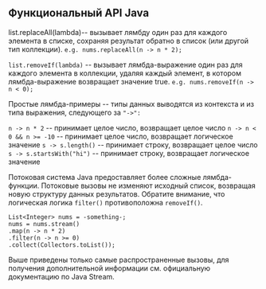 ## Функциональный API Java
list.replaceAll(lambda)-- вызывает лямбду один раз для каждого элемента в списке,
сохраняя результат обратно в список (или другой тип коллекции).
`e.g. nums.replaceAll(n -> n * 2);`

`list.removeIf(lambda)` -- вызывает лямбда-выражение один раз для каждого элемента в коллекции, удаляя каждый элемент,
в котором лямбда-выражение возвращает значение true.
`e.g. nums.removeIf(n -> n < 0);`

Простые лямбда-примеры -- типы данных выводятся из контекста и из типа выражения, следующего за `"->":`

`n -> n * 2` -- принимает целое число, возвращает целое число
`n -> n < 0 && n >= -10` -- принимает целое число, возвращает логическое значение
`s -> s.length()`  -- принимает строку, возвращает целое число
`s -> s.startsWith("hi")` -- принимает строку, возвращает логическое значение

Потоковая система Java предоставляет более сложные лямбда-функции. Потоковые вызовы не изменяют исходный список,
возвращая новую структуру данных результатов. Обратите внимание, что логическая логика `filter()` противоположна `removeIf()`.

```
List<Integer> nums = -something-;
nums = nums.stream()
.map(n -> n * 2)
.filter(n -> n >= 0)
.collect(Collectors.toList());
```
Выше приведены только самые распространенные вызовы, для получения дополнительной информации см. официальную документацию по Java Stream.